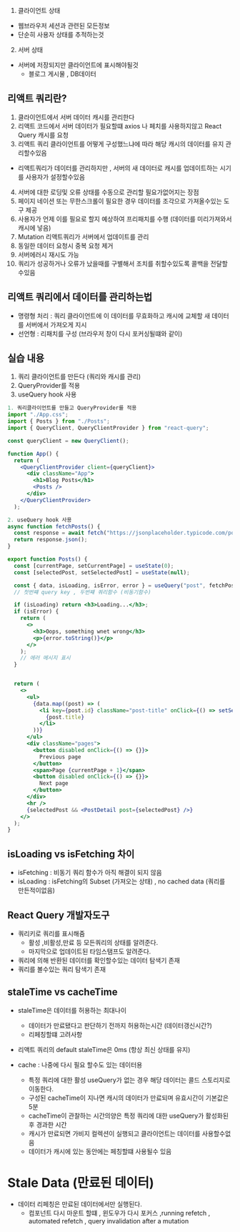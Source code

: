 1. 클라이언트 상태

- 웹브라우저 세션과 관련된 모든정보
- 단순히 사용자 상태를 추적하는것

2. 서버 상태

- 서버에 저장되지만 클라이언트에 표시해야될것
  - 블로그 게시물 , DB데이터

## 리액트 쿼리란?

1. 클라이언트에서 서버 데이터 캐시를 관리한다
2. 리액트 코드에서 서버 데이터가 필요할떄 axios 나 페치를 사용하지않고 React Query 캐시를 요청
3. 리액트 쿼리 클라이언트를 어떻게 구성했느냐에 따라 해당 캐시의 데이터를 유지 관리할수있음

- 리액트쿼리가 데이터를 관리하지만 , 서버의 새 데이터로 캐시를 업데이트하는 시기를 사용자가 설정할수있음

4. 서버에 대한 로딩및 오류 상태를 수동으로 관리할 필요가없어지는 장점
5. 페이지 네이션 또는 무한스크롤이 필요한 경우 데이터를 조각으로 가져올수있는 도구 제공
6. 사용자가 언제 이를 필요로 할지 예상하여 프리패치를 수행 (데이터를 미리가져와서 캐시에 넣음)
7. Mutation 리액트쿼리가 서버에서 업데이트를 관리
8. 동일한 데이터 요청시 중복 요청 제거
9. 서버에러시 재시도 가능
10. 쿼리가 성공하거나 오류가 났을때를 구별해서 조치를 취할수있도록 콜백을 전달할수있음

## 리액트 쿼리에서 데이터를 관리하는법

- 명령형 처리 : 쿼리 클라이언트에 이 데이터를 무효화하고 캐시에 교체할 새 데이터를 서버에서 가져오게 지시
- 선언형 : 리패치를 구성 (브라우저 창이 다시 포커싱될떄와 같이)

## 실습 내용

1. 쿼리 클라이언트를 만든다 (쿼리와 캐시를 관리)
2. QueryProvider를 적용
3. useQuery hook 사용

```jsx
1. 쿼리클라이언트를 만들고 QueryProvider를 적용
import "./App.css";
import { Posts } from "./Posts";
import { QueryClient, QueryClientProvider } from "react-query";

const queryClient = new QueryClient();

function App() {
  return (
    <QueryClientProvider client={queryClient}>
      <div className="App">
        <h1>Blog Posts</h1>
        <Posts />
      </div>
    </QueryClientProvider>
  );

```

```jsx
2. useQuery hook 사용
async function fetchPosts() {
  const response = await fetch("https://jsonplaceholder.typicode.com/posts?_limit=10&_page=0");
  return response.json();
}

export function Posts() {
  const [currentPage, setCurrentPage] = useState(0);
  const [selectedPost, setSelectedPost] = useState(null);

  const { data, isLoading, isError, error } = useQuery("post", fetchPosts);
  // 첫번쨰 query key , 두번쨰 쿼리함수 (비동기함수)

  if (isLoading) return <h3>Loading...</h3>;
  if (isError) {
    return (
      <>
        <h3>Oops, something wnet wrong</h3>
        <p>{error.toString()}</p>
      </>
    );
    // 에러 메시지 표시
  }


  return (
    <>
      <ul>
        {data.map((post) => (
          <li key={post.id} className="post-title" onClick={() => setSelectedPost(post)}>
            {post.title}
          </li>
        ))}
      </ul>
      <div className="pages">
        <button disabled onClick={() => {}}>
          Previous page
        </button>
        <span>Page {currentPage + 1}</span>
        <button disabled onClick={() => {}}>
          Next page
        </button>
      </div>
      <hr />
      {selectedPost && <PostDetail post={selectedPost} />}
    </>
  );
}
```

## isLoading vs isFetching 차이

- isFetching : 비동기 쿼리 함수가 아직 해결이 되지 않음
- isLoading : isFetching의 Subset (가져오는 상태) , no cached data (쿼리를 만든적이없음)

## React Query 개발자도구

- 쿼리키로 쿼리를 표시해줌
  - 활성 ,비활성,만료 등 모든쿼리의 상태를 알려준다.
  - 마지막으로 업데이트된 타임스탬프도 알려준다.
- 쿼리에 의해 반환된 데이터를 확인할수있는 데이터 탐색기 존재
- 쿼리를 볼수있는 쿼리 탐색기 존재

## staleTime vs cacheTime

- staleTime은 데이터를 허용하는 최대나이
  - 데이터가 만료됐다고 판단하기 전까지 허용하는시간 (데이터갱신시간?)
  - 리페칭할떄 고려사항
- 리액트 쿼리의 default staleTime은 0ms (항상 최신 상태를 유지)

- cache : 나중에 다시 필요 할수도 있는 데이터용
  - 특정 쿼리에 대한 활성 useQuery가 없는 경우 해당 데이터는 콜드 스토리지로 이동한다.
  - 구성된 cacheTime이 지나면 캐시의 데이터가 만료되며 유효시간이 기본값은 5분
  - cacheTime이 관찰하는 시간의양은 특정 쿼리에 대한 useQuery가 활성화된 후 경과한 시간
  - 캐시가 만료되면 가비지 컬렉션이 실행되고 클라이언트는 데이터를 사용할수없음
  - 데이터가 캐시에 있는 동안에는 페칭할떄 사용될수 있음

# Stale Data (만료된 데이터)

- 데이터 리페칭은 만료된 데이터에서만 실행된다.
  - 컴포넌트 다시 마운트 할떄 , 윈도우가 다시 포커스 ,running refetch , automated refetch , query invalidation after a mutation
